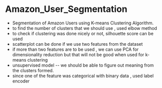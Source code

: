 # Amazon_User_Segmentation
  - Segmentation of Amazon Users using K-means Clustering Algorithm.
  - to find the number of clusters that we should use , used elbow method
  - to check if clustering was done nicely or not, silhouette score can be used
  - scatterplot can be done if we use two features from the dataset
  - if more than two features are to be used , we can use PCA for dimensionality reduction but that will not be good when used for k-means clustering
  - unsupervised model -- we should be able to figure out meaning from the clusters formed.
  - since one of the feature  was categorical with binary data , used label encoder 
    
